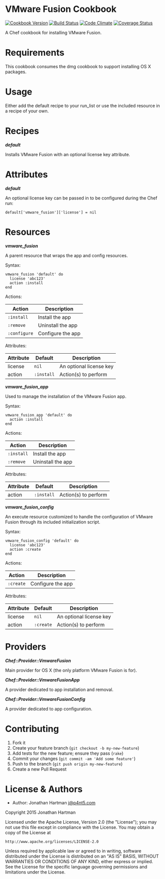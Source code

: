 VMware Fusion Cookbook
======================
[![Cookbook Version](https://img.shields.io/cookbook/v/vmware-fusion.svg)][cookbook]
[![Build Status](https://img.shields.io/travis/RoboticCheese/vmware-fusion-chef.svg)][travis]
[![Code Climate](https://img.shields.io/codeclimate/github/RoboticCheese/vmware-fusion-chef.svg)][codeclimate]
[![Coverage Status](https://img.shields.io/coveralls/RoboticCheese/vmware-fusion-chef.svg)][coveralls]

[cookbook]: https://supermarket.chef.io/cookbooks/vmware-fusion
[travis]: https://travis-ci.org/RoboticCheese/vmware-fusion-chef
[codeclimate]: https://codeclimate.com/github/RoboticCheese/vmware-fusion-chef
[coveralls]: https://coveralls.io/r/RoboticCheese/vmware-fusion-chef

A Chef cookbook for installing VMware Fusion.

Requirements
============

This cookbook consumes the dmg cookbook to support installing OS X packages.

Usage
=====

Either add the default recipe to your run_list or use the included resource in
a recipe of your own.

Recipes
=======

***default***

Installs VMware Fusion with an optional license key attribute.

Attributes
==========

***default***

An optional license key can be passed in to be configured during the Chef run:

    default['vmware_fusion']['license'] = nil

Resources
=========

***vmware_fusion***

A parent resource that wraps the app and config resources.

Syntax:

    vmware_fusion 'default' do
      license 'abc123'
      action :install
    end

Actions:

| Action       | Description       |
|--------------|-------------------|
| `:install`   | Install the app   |
| `:remove`    | Uninstall the app |
| `:configure` | Configure the app |

Attributes:

| Attribute  | Default        | Description             |
|------------|----------------|-------------------------|
| license    | `nil`          | An optional license key |
| action     | `:install`     | Action(s) to perform    |

***vmware_fusion_app***

Used to manage the installation of the VMware Fusion app.

Syntax:

    vmware_fusion_app 'default' do
      action :install
    end

Actions:

| Action     | Description       |
|------------|-------------------|
| `:install` | Install the app   |
| `:remove`  | Uninstall the app |

Attributes:

| Attribute  | Default        | Description             |
|------------|----------------|-------------------------|
| action     | `:install`     | Action(s) to perform    |

***vmware_fusion_config***

An execute resource customized to handle the configuration of VMware Fusion
through its included initialization script.

Syntax:

    vmware_fusion_config 'default' do
      license 'abc123'
      action :create
    end

Actions:

| Action    | Description       |
|-----------|-------------------|
| `:create` | Configure the app |

Attributes:

| Attribute  | Default   | Description             |
|------------|-----------|-------------------------|
| license    | `nil`     | An optional license key |
| action     | `:create` | Action(s) to perform    |

Providers
=========

***Chef::Provider::VmwareFusion***

Main provider for OS X (the only platform VMware Fusion is for).

***Chef::Provider::VmwareFusionApp***

A provider dedicated to app installation and removal.

***Chef::Provider::VmwareFusionConfig***

A provider dedicated to app configuration.

Contributing
============

1. Fork it
2. Create your feature branch (`git checkout -b my-new-feature`)
3. Add tests for the new feature; ensure they pass (`rake`)
4. Commit your changes (`git commit -am 'Add some feature'`)
5. Push to the branch (`git push origin my-new-feature`)
6. Create a new Pull Request

License & Authors
=================
- Author: Jonathan Hartman <j@p4nt5.com>

Copyright 2015 Jonathan Hartman

Licensed under the Apache License, Version 2.0 (the "License");
you may not use this file except in compliance with the License.
You may obtain a copy of the License at

    http://www.apache.org/licenses/LICENSE-2.0

Unless required by applicable law or agreed to in writing, software
distributed under the License is distributed on an "AS IS" BASIS,
WITHOUT WARRANTIES OR CONDITIONS OF ANY KIND, either express or implied.
See the License for the specific language governing permissions and
limitations under the License.
